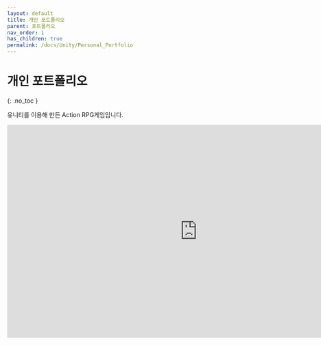 ```yaml
---
layout: default
title: 개인 포트폴리오
parent: 포트폴리오
nav_order: 1
has_children: true
permalink: /docs/Unity/Personal_Portfolio
---
```


# 개인 포트폴리오  
{: .no_toc }

유니티를 이용해 만든 Action RPG게임입니다.  

<iframe width="885" height="498" src="https://www.youtube.com/embed/TG_e2dGwjVM" title="[Unity3D] RPG 개인 포트폴리오" frameborder="0" allow="accelerometer; autoplay; clipboard-write; encrypted-media; gyroscope; picture-in-picture; web-share" allowfullscreen></iframe>  